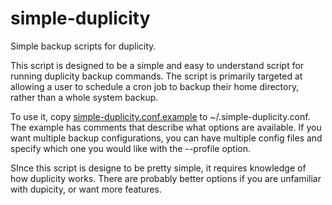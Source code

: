 # simple-duplicity
Simple backup scripts for duplicity.

This script is designed to be a simple and easy to understand script 
for running duplicity backup commands. The script is primarily targeted
at allowing a user to schedule a cron job to backup their home directory,
rather than a whole system backup.

To use it, copy [simple-duplicity.conf.example](simple-duplicity.conf.exmaple)
to ~/.simple-duplicity.conf. The example has comments that describe what
options are available. If you want multiple backup configurations, you can
have multiple config files and specify which one you would like with the
--profile option.

SInce this script is designe to be pretty simple, it requires knowledge
of how duplicity works. There are probably better options if you are
unfamiliar with dupicity, or want more features.
